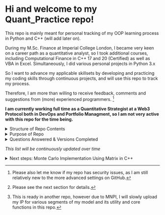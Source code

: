 # Hi and welcome to my Quant_Practice repo!

This repo is mainly meant for personal tracking of my OOP learning process in Python and C++ (will add later on).

During my M.Sc. Finance at Imperial College London, I became very keen on a career path as a quantitative analyst, so I 
took additional courses, including Computational Finance in C++ 17 and 20 (Certified) as well as VBA in Excel. 
Simultaneously, I did various personal projects in Python 3.x

So I want to advance my applicable skillsets by developing and practicing my coding skills through continuous projects,
and will use this repo to track my process.

Therefore, I am more than willing to receive feedback, comments and suggestions from (more) experienced
programmers. [^1]

**I am currently working full time as a Quantitative Strategist at a Web3 Protocol both in DevOps and Portfolio Managment, so I am not very active with this repo for the time being.**
<details>
  <summary>Structure of Repo Contents</summary>

_I plan on making a core package that all packages will have access to, as they will be utility tools and functions that
may be applicable to many cases._

Each package will relate/refer to a (popular) quantitative finance question, which I will provide details for. They will
each have 4 versions of my solution, all of which will be object-oriented programming. The solution will solely reflect
my understanding of the problem, my intuition and thought process when solving it.

*Please note: not all 4 versions will be out, as I started this in September 2023, and am not doing this full-time*

</details>

<details>
  <summary>Purpose of Repo</summary>

## What are the 4 versions? And, why 4 versions of the same solution?

The 4 versions will be referred to in this fixed order and are the following:

1. Python: OOP (standard, e.g., dynamic, classes, etc.)
2. Python: OOP (standard + more advanced methods, e.g., decorators and or other concepts I learn later on)
3. Python: OOP (standard + ABC)
4. C++: OOP (standard)

## Reason for 4 versions

I learn best through practical applications, and whilst the answer and my interpretations may require self-study as
well, the focus of this repo is to convey my understandings in a quantitative manner.

Since my answer will be consistent between the 4 versions, it will be the easy factor to keep constant as I learn how to
apply advanced programming methods and convey my thought-process. Therefore, if I can re-iterate my answer in all 4
versions, then I will be able to learn the systematic logic for each version type, and improve my computing,
programming, and quantitative skills simultaneously.

As I am really interested in learning the in-depth computer science rather than just the simple syntax differences
between languages, I am focusing on OOP and C++ to further develop the skills' depth.

I am a multilinguist (native fluency in English, German and Chinese, conversational fluency in French), and easily pick
up new subjects, languages and concepts, thus I do not find functional programming too difficult to learn within a few
weeks or shorter. I learned SQL, R, Python, and VBA within a few hours for certain projects.

This is also why I decided to learn computational finance in C++, and became certified at Imperial College London.

</details>

<details>
  <summary>Questions Answered & Versions Completed

_This list will be continuously updated over time_
  </summary>

1. [Anthill_Food_Finding](https://github.com/vickytoriah/Quant_Practice/tree/main/Anthill_Food_Finding/)

    - Python: 1st Version
    - Python: 2nd Version

        - Upcoming versions:
            - Python 3rd version
            - [C++ version](https://github.com/vickytoriah/Quant_Practice/tree/main/Anthill_Food_Finding/anthill/c%2B%2B)[^2]

2. Systematic Trading Model [^3]

[^1]: Please also let me know if my repo has security issues, as I am still relatively new to the more advanced settings
on GitHub.

[^2]: Please see the next section for details.

[^3]: This is ready in another repo, however due to MNPI, I will slowly upload my IP for various segments of my model
and its utility and core functions in this repo.

</details>

<details>
    <summary>Next steps: Monte Carlo Implementation Using Matrix in C++</summary>

### Overview

The [C++ folder in this repository]() is a work-in-progress implementation of Monte Carlo simulation using matrices in
C++. The code is organized into separate files, each with its own `main` function, to facilitate unit testing and
modular development.

### Project Structure

-`monte_carlo.cpp`: Core implementation of the Monte Carlo simulation using matrices.

-`anthill.cpp`: Entry points for running sample simulations and testing individual components. It will
import `anthill.h`, `monte_carlo.h`, and `coordsMatrix.h`.

-`coordsMatrix`.cpp: Matrix constructor and extender that generates a Random Walk and determines the movement based on
defined objects of class CoordsMatrix in `CoordsMatrix.h`.

-`*.h`: Each Header file will define the objects and variables for its respective *.cpp.

- `anthill.h`: defines the class Anthill and its objects and methods.
- `*.h`: Most of these will be combined into a utility.cpp once everything is tested and structured efficiently.

Currently, they are kept separate for testing and learning purposes.

**Please note**

*The code is currently a preliminary draft and is divided into separate files for testing purposes.*

The goal is to create optimal functions for Monte Carlo simulations and various utility functions that future Quant Fin
problems can use to solve a wide range of applications.

As I work towards the solutions in C++, it is likely that different versions of the solution will exist and be kept (like in Python).

As the solutions for each function become functional, the files will be edited and linked accordingly.

Please kindly understand that this is a learning process, and an interest-driven personal project, so the commits are to
track my progress and solutions rather than just the complete solutions on my first tries.

Thank you!

_I will most likely restructure this folder in a similar way to the Python ones, where several versions of a solution
will exist in C++._

</details>
